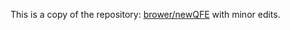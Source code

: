 This is a copy of the repository:
[brower/newQFE](https://github.com/brower/newQFE)
with minor edits.
